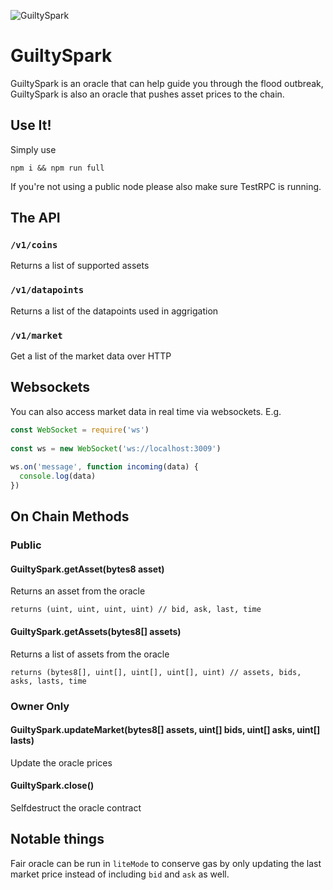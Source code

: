 ![GuiltySpark](https://68.media.tumblr.com/fb52df3ad899cb09fe0cf66138a238e9/tumblr_nhs5bn092o1riec8co5_400.gif)
# GuiltySpark

GuiltySpark is an oracle that can help guide you through the flood outbreak, GuiltySpark is also an oracle that pushes asset prices to the chain.

## Use It!
Simply use 
```
npm i && npm run full
```
If you're not using a public node please also make sure TestRPC is running.

## The API

### `/v1/coins`
Returns a list of supported assets

### `/v1/datapoints` 
Returns a list of the datapoints used in aggrigation

### `/v1/market`
Get a list of the market data over HTTP

## Websockets

You can also access market data in real time via websockets. E.g.

```js
const WebSocket = require('ws')
 
const ws = new WebSocket('ws://localhost:3009')
 
ws.on('message', function incoming(data) {
  console.log(data)
})
```

## On Chain Methods

### Public
#### GuiltySpark.getAsset(bytes8 asset)
Returns an asset from the oracle 
```
returns (uint, uint, uint, uint) // bid, ask, last, time
```
#### GuiltySpark.getAssets(bytes8[] assets)
Returns a list of assets from the oracle
```
returns (bytes8[], uint[], uint[], uint[], uint) // assets, bids, asks, lasts, time
```

### Owner Only
#### GuiltySpark.updateMarket(bytes8[] assets, uint[] bids, uint[] asks, uint[] lasts)
Update the oracle prices

#### GuiltySpark.close()
Selfdestruct the oracle contract


## Notable things

Fair oracle can be run in `liteMode` to conserve gas by only updating the last market price instead of including `bid` and `ask` as well.
